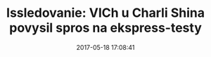 ---
_external_link: https://www.gazeta.ru/science/2017/05/18_a_10679789.shtml
archived_url: https://web.archive.org/web/20210617193057/https://www.gazeta.ru/science/2017/05/18_a_10679789.shtml
article: '17 noiabria 2015 goda amerikanskii akter Charli Shin soobshchil na teleshou,
  chto u nego byl obnaruzhen VICh. Gruppa uchenykh vo glave s professorom Dzhonom
  Aiersom iz Vysshei shkoly obshchestvennogo zdravookhraneniia Universiteta shtata
  San-Diego zadalas'' voprosom: kak podobnye publichnye zaiavleniia so storony znamenitostei
  mogut povliiat'' na otnoshenie k sobstvennomu zdorov''iu u grazhdan? Oni proveli
  issledovanie, v kotorom vyiasnili, chto posle vyskazyvaniia Shina milliony liudei
  iskali v internete informatsiiu o VICh, khotia ni deiateli v oblasti obshchestvennogo
  zdravookhraneniia, ni sam Shin k etomu ne prizyvali. Reklama Teper'' zhe Aiers i
  kollegi vyiasnili, chto zaiavlenie Shina privelo ne tol''ko k povysheniiu interesa
  liudei k teme VICh, no i rekordnomu rostu prodazh domashnikh ekspress-testov dlia
  opredeleniia virusa. Rezul''taty byli opublikovany v zhurnale Prevention Science.
  Issledovateli sobrali dannye o ezhenedel''nykh prodazhakh OraQuick, edinstvennogo
  ekspress-testa na VICh, kotoryi prodaetsia v Velikobritanii, i izuchili, kak chasto
  rost poiskovykh zaprosov, soderzhashchikh slova <<test>>, <<testy>>, <<testirovanie>>
  i <<VICh>>, sovpadaet s bolee chastym testirovaniem. <<Nasha strategiia pozvolila
  nam otsenit'' <<effekt Charli Shina>> i sopostavit'' poluchennye dannye s rezul''tatami
  nashego proshlogo issledovaniia>>, -- poiasnil Erik Lis, odin iz chlenov komandy.
  Na toi zhe nedele, na kotoroi Shin sdelal zaiavlenie o VICh-polozhitel''nom statuse,
  kolichestvo prodannykh testov vyroslo vdvoe i sokhranialos'' na takom urovne v techenie
  eshche trekh nedel''. <<Slozhno otsenit'' okazannyi effekt v absoliutnykh znacheniiakh,
  -- govorit Bendzhamin Al''tkhaus, nauchnyi sotrudnik Instituta modelirovaniia zabolevanii.
  -- No kogda my sravnili rezul''taty zaiavleniia Shina s rezul''tatami kampanii,
  prizvannykh povysit'' osvedomlennost'' naseleniia o VICh, to byli poriadkom udivleny>>.
  Prodazhi OraQuick za rassmotrennyi v issledovanii period byli pochti v vosem'' raz
  vyshe, chem vo Vsemirnyi den'' bor''by so SPIDom -- odno iz samykh izvestnykh i
  prodolzhitel''nykh meropriiatii po profilaktike VICh. close eurekalert.org <<Predstaviteli
  obshchestvennogo zdravookhraneniia chasto ostorozhnichaiut, dozhidaias'', poka u
  nikh na rukakh budut dannye, poluchennye bolee traditsionnymi putiami. No vmesto
  etogo oni mogli by rabotat'' s informatsiei o poiskovykh zaprosakh v internete,
  -- delitsia Aiers. -- Nashi rezul''taty podcherkivaiut tsennost'' massivov mediinykh
  dannykh dlia bystrogo polucheniia nuzhnoi informatsii, chto mozhet sdelat'' obshchestvennoe
  zdravookhranenie bolee deistvennym i otzyvchivym k nuzhdam liudei, kotorym ono sluzhit>>.
  Soavtor issledovaniia Mark Dredze iz Universiteta Dzhonsa Khopkinsa takzhe dobavliaet,
  chto <<obshchestvennoe zdravookhranenie dolzhno byt'' gotovo k sleduiushchemu sobytiiu,
  podobnomu zaiavleniiu Shina, i ispol''zovat'' bol''she mediadannykh dlia priniatiia
  reshenii>>. <<Nashi vyvody osnovany na bolee rannikh issledovaniiakh, kotorye predpolagaiut,
  chto empatiia mozhet byt'' khoroshim instrumentom dlia motivatsii togda, kogda ona
  sviazana s otdel''nym chelovekom, a ne gruppoi, -- otmechaet eshche odin chlen komandy,
  Dzhon Patrik Allem. -- Odin chelovek, takoi kak Shin, rasskazyvaiushchii o svoem
  VICh-statuse, budet bolee privlekatel''nym i motiviruiushchim dlia liudei, chem
  bezymiannaia massa liudei ili lektsiia predstavitelei obshchestvennogo zdravookhraneniia>>.
  Eto ne pervyi sluchai, kogda rasskazy znamenitostei o svoem zdorov''e okazyvaiut
  vliianie na obshchestvennost''. Tak, operatsiia Andzheliny Dzholi po udaleniiu molochnykh
  zhelez v 2013 godu privela k rostu sprosa na geneticheskuiu diagnostiku raka grudi
  sredi amerikanskikh zhenshchin. Bor''ba pevitsy Kaili Minoug s rakom grudi v 2005
  godu takzhe privlekla vnimanie fanatov. Pevitse udalos'' spravit''sia s bolezn''iu
  -- v proshlom godu ona otmetila desiatiletie zhizni bez raka. Britanskaia predprinimatel''nitsa
  i uchastnitsa realiti-shou Dzheid Gudi v techenie semi let pytalas'' spravit''sia
  s rakom sheiki matki, no bezuspeshno -- v 2009 godu ona umerla. Pri etom v 2005-2010
  godakh zhenshchiny Velikobritanii bolee chem v dva raza chashche prokhodili ginekologicheskii
  osmotr. A rak kishechnika prezidenta SShA Ronal''da Reigana uvelichil chislo provodimykh
  kolonoskopii k 1987 godu na 38%.'
date: '2017-05-18 17:08:41'
description: 'Zaiavlenie aktera Charli Shina o svoem VICh-statuse povysilo kolichestvo
  prodazh ekspress-testov na VICh v neskol''ko raz. Issledovateli rekomenduiut vziat''
  eto na zametku predstaviteliam zdravookhraneniia: dazhe samye masshtabnye meropriiatiia,
  prizvannye privlech'' vnimanie k probleme VICh, ne davali takogo rezul''tata.'
headline: 'Issledovanie: VICh u Charli Shina povysil spros na ekspress-testy'
image:
  focal_point: Smart
original_url: https://www.gazeta.ru/science/2017/05/18_a_10679789.shtml
outline_html: '17 noiabria 2015 goda amerikanskii akter Charli Shin soobshchil na
  teleshou, chto u nego byl obnaruzhen VICh. Gruppa uchenykh vo glave s professorom
  Dzhonom Aiersom iz Vysshei shkoly obshchestvennogo zdravookhraneniia Universiteta
  shtata San-Diego zadalas'' voprosom: kak podobnye publichnye zaiavleniia so storony
  znamenitostei mogut povliiat'' na otnoshenie k sobstvennomu zdorov''iu u grazhdan?
  Oni proveli issledovanie, v kotorom vyiasnili, chto posle vyskazyvaniia Shina milliony
  liudei iskali v internete informatsiiu o VICh, khotia ni deiateli v oblasti obshchestvennogo
  zdravookhraneniia, ni sam Shin k etomu ne prizyvali. Reklama Teper'' zhe Aiers i
  kollegi vyiasnili, chto zaiavlenie Shina privelo ne tol''ko k povysheniiu interesa
  liudei k teme VICh, no i rekordnomu rostu prodazh domashnikh ekspress-testov dlia
  opredeleniia virusa. Rezul''taty byli opublikovany v zhurnale Prevention Science.
  Issledovateli sobrali dannye o ezhenedel''nykh prodazhakh OraQuick, edinstvennogo
  ekspress-testa na VICh, kotoryi prodaetsia v Velikobritanii, i izuchili, kak chasto
  rost poiskovykh zaprosov, soderzhashchikh slova <<test>>, <<testy>>, <<testirovanie>>
  i <<VICh>>, sovpadaet s bolee chastym testirovaniem. <<Nasha strategiia pozvolila
  nam otsenit'' <<effekt Charli Shina>> i sopostavit'' poluchennye dannye s rezul''tatami
  nashego proshlogo issledovaniia>>, -- poiasnil Erik Lis, odin iz chlenov komandy.
  Na toi zhe nedele, na kotoroi Shin sdelal zaiavlenie o VICh-polozhitel''nom statuse,
  kolichestvo prodannykh testov vyroslo vdvoe i sokhranialos'' na takom urovne v techenie
  eshche trekh nedel''. <<Slozhno otsenit'' okazannyi effekt v absoliutnykh znacheniiakh,
  -- govorit Bendzhamin Al''tkhaus, nauchnyi sotrudnik Instituta modelirovaniia zabolevanii.
  -- No kogda my sravnili rezul''taty zaiavleniia Shina s rezul''tatami kampanii,
  prizvannykh povysit'' osvedomlennost'' naseleniia o VICh, to byli poriadkom udivleny>>.
  Prodazhi OraQuick za rassmotrennyi v issledovanii period byli pochti v vosem'' raz
  vyshe, chem vo Vsemirnyi den'' bor''by so SPIDom -- odno iz samykh izvestnykh i
  prodolzhitel''nykh meropriiatii po profilaktike VICh. close eurekalert.org <<Predstaviteli
  obshchestvennogo zdravookhraneniia chasto ostorozhnichaiut, dozhidaias'', poka u
  nikh na rukakh budut dannye, poluchennye bolee traditsionnymi putiami. No vmesto
  etogo oni mogli by rabotat'' s informatsiei o poiskovykh zaprosakh v internete,
  -- delitsia Aiers. -- Nashi rezul''taty podcherkivaiut tsennost'' massivov mediinykh
  dannykh dlia bystrogo polucheniia nuzhnoi informatsii, chto mozhet sdelat'' obshchestvennoe
  zdravookhranenie bolee deistvennym i otzyvchivym k nuzhdam liudei, kotorym ono sluzhit>>.
  Soavtor issledovaniia Mark Dredze iz Universiteta Dzhonsa Khopkinsa takzhe dobavliaet,
  chto <<obshchestvennoe zdravookhranenie dolzhno byt'' gotovo k sleduiushchemu sobytiiu,
  podobnomu zaiavleniiu Shina, i ispol''zovat'' bol''she mediadannykh dlia priniatiia
  reshenii>>. <<Nashi vyvody osnovany na bolee rannikh issledovaniiakh, kotorye predpolagaiut,
  chto empatiia mozhet byt'' khoroshim instrumentom dlia motivatsii togda, kogda ona
  sviazana s otdel''nym chelovekom, a ne gruppoi, -- otmechaet eshche odin chlen komandy,
  Dzhon Patrik Allem. -- Odin chelovek, takoi kak Shin, rasskazyvaiushchii o svoem
  VICh-statuse, budet bolee privlekatel''nym i motiviruiushchim dlia liudei, chem
  bezymiannaia massa liudei ili lektsiia predstavitelei obshchestvennogo zdravookhraneniia>>.
  Eto ne pervyi sluchai, kogda rasskazy znamenitostei o svoem zdorov''e okazyvaiut
  vliianie na obshchestvennost''. Tak, operatsiia Andzheliny Dzholi po udaleniiu molochnykh
  zhelez v 2013 godu privela k rostu sprosa na geneticheskuiu diagnostiku raka grudi
  sredi amerikanskikh zhenshchin. Bor''ba pevitsy Kaili Minoug s rakom grudi v 2005
  godu takzhe privlekla vnimanie fanatov. Pevitse udalos'' spravit''sia s bolezn''iu
  -- v proshlom godu ona otmetila desiatiletie zhizni bez raka. Britanskaia predprinimatel''nitsa
  i uchastnitsa realiti-shou Dzheid Gudi v techenie semi let pytalas'' spravit''sia
  s rakom sheiki matki, no bezuspeshno -- v 2009 godu ona umerla. Pri etom v 2005-2010
  godakh zhenshchiny Velikobritanii bolee chem v dva raza chashche prokhodili ginekologicheskii
  osmotr. A rak kishechnika prezidenta SShA Ronal''da Reigana uvelichil chislo provodimykh
  kolonoskopii k 1987 godu na 38%.'
publication: "\u0413\u0430\u0437\u0435\u0442\u0430.Ru"
summary: 17 noiabria 2015 goda amerikanskii akter Charli Shin soobshchil na teleshou,
  chto u nego byl obnaruzhen VICh. Oni proveli issledovanie, v kotorom vyiasnili,
  chto posle vyskazyvaniia Shina milliony liudei iskali v internete informatsiiu o
  VICh, khotia ni deiateli v oblasti obshchestvennogo zdravookhraneniia, ni sam Shin
  k etomu ne prizyvali. Issledovateli...
title: 'Issledovanie: VICh u Charli Shina povysil spros na ekspress-testy'

---